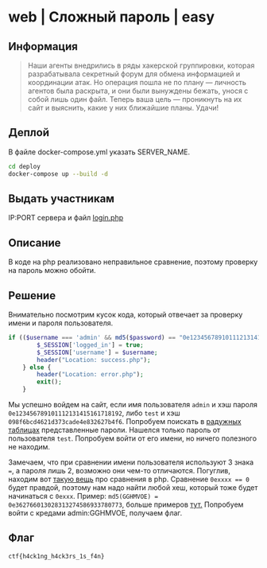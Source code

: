 # web | Сложный пароль | easy

## Информация
> Наши агенты внедрились в ряды хакерской группировки, которая разрабатывала секретный форум для обмена информацией и координации атак. Но операция пошла не по плану — личность агентов была раскрыта, и они были вынуждены бежать, унося с собой лишь один файл. Теперь ваша цель — проникнуть на их сайт и выяснить, какие у них ближайшие планы. Удачи!

## Деплой
В файле docker-compose.yml указать SERVER_NAME.
```bash
cd deploy
docker-compose up --build -d
```

## Выдать участникам
IP:PORT сервера
и файл [login.php](public/login.php)

## Описание
В коде на php реализовано неправильное сравнение, поэтому проверку на пароль можно обойти.

## Решение
Внимательно посмотрим кусок кода, который отвечает за проверку имени и пароля пользователя.
```php
if (($username === 'admin' && md5($password) == "0e123456789101112131415161718192") || ($username === 'test' && md5($password) == '098f6bcd4621d373cade4e832627b4f6')) {
        $_SESSION['logged_in'] = true;
        $_SESSION['username'] = $username;
        header("Location: success.php");
    } else {
        header("Location: error.php");
        exit();
    }
```
Мы успешно войдем на сайт, если имя пользователя `admin` и хэш пароля `0e123456789101112131415161718192`, либо `test` и хэш `098f6bcd4621d373cade4e832627b4f6`. Попробуем поискать в [радужных таблицах](https://crackstation.net/) представленные пароли. Нашелся только пароль от пользователя `test`. Попробуем войти от его имени, но ничего полезного не находим.

Замечаем, что при сравнении имени пользователя используют 3 знака `=`, а пароля лишь 2, возможно они чем-то отличаются. Погуглив, находим вот [такую вещь](https://book.hacktricks.xyz/network-services-pentesting/pentesting-web/php-tricks-esp#:~:text=A%20string%20starting%20with%20%220e%22%20and%20followed%20by%20anything%20will%20be%20equals%20to%200) про сравнения в php. Сравнение `0exxxx == 0` будет правдой, поэтому нам надо найти любой хеш, который тоже будет начинаться с  `0exxx`.
Пример: `md5(GGHMVOE) = 0e362766013028313274586933780773`, больше примеров [тут.](https://github.com/spaze/hashes/blob/master/md5.md)
Попробуем войти с кредами admin:GGHMVOE, получаем флаг.

## Флаг

`ctf{h4ck1ng_h4ck3rs_1s_f4n}`
